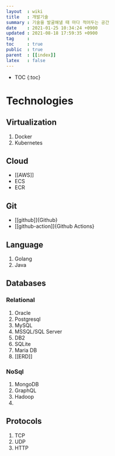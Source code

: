 ```yaml
---
layout  : wiki
title   : 개발기술
summary : 기술을 발굴해낼 때 마다 적어두는 공간
date    : 2021-01-25 10:34:24 +0900
updated : 2021-08-18 17:59:35 +0900
tag     : 
toc     : true
public  : true
parent  : [[index]] 
latex   : false
---
```

* TOC
{:toc}

# Technologies

## Virtualization
1. Docker
2. Kubernetes

## Cloud
* [[AWS]]
* ECS
* ECR

## Git
* [[github]]{Github}
* [[github-action]]{Github Actions}

## Language
1. Golang
2. Java

## Databases
### Relational
1. Oracle
2. Postgresql
3. MySQL
4. MSSQL/SQL Server
5. DB2
6. SQLite
7. Maria DB
8. [[ERD]]

### NoSql
1. MongoDB
2. GraphQL
3. Hadoop
4. 

## Protocols
1. TCP
2. UDP
3. HTTP
